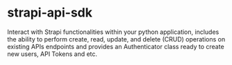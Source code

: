 # strapi-api-sdk
Interact with Strapi functionalities within your python application, includes the ability to perform create, read, update, and delete (CRUD) operations on existing APIs endpoints and provides an Authenticator class ready to create new users, API Tokens and etc.
